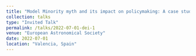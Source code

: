```yaml
---
title: "Model Minority myth and its impact on policymaking: A case study on Asian-Americans"
collection: talks
type: "Invited Talk"
permalink: /talks/2022-07-01-dei-1
venue: "European Astronomical Society"
date: 2022-07-01
location: "Valencia, Spain"
---
```

